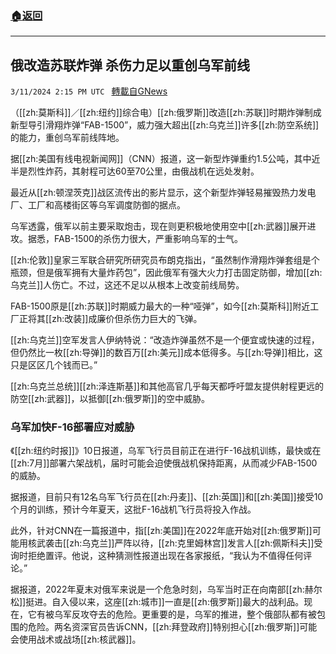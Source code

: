###  [:house:返回](README.md)
---


## 俄改造苏联炸弹 杀伤力足以重创乌军前线
`3/11/2024 2:15 PM UTC ` [轉載自GNews](https://gnews.org/articles/2384681)

（[[zh:莫斯科]]／[[zh:纽约]]综合电）[[zh:俄罗斯]]改造[[zh:苏联]]时期炸弹制成新型导引滑翔炸弹“FAB-1500”，威力强大超出[[zh:乌克兰]]许多[[zh:防空系统]]的能力，重创乌军前线阵地。

据[[zh:美国有线电视新闻网]]（CNN）报道，这一新型炸弹重约1.5公吨，其中近半是烈性炸药，其射程可达60至70公里，由俄战机在远处发射。

最近从[[zh:顿涅茨克]]战区流传出的影片显示，这个新型炸弹轻易摧毁热力发电厂、工厂和高楼街区等乌军调度防御的据点。

乌军透露，俄军以前主要采取炮击，现在则更积极地使用空中[[zh:武器]]展开进攻。据悉，FAB-1500的杀伤力很大，严重影响乌军的士气。

[[zh:伦敦]]皇家三军联合研究所研究员布朗克指出，“虽然制作滑翔炸弹套组是个瓶颈，但是俄军拥有大量炸药包”，因此俄军有强大火力打击固定防御，增加[[zh:乌克兰]]人伤亡。不过，这还不足以从根本上改变前线局势。

FAB-1500原是[[zh:苏联]]时期威力最大的一种“哑弹”，如今[[zh:莫斯科]]附近工厂正将其[[zh:改装]]成廉价但杀伤力巨大的飞弹。

[[zh:乌克兰]]空军发言人伊纳特说：“改造炸弹虽然不是一个便宜或快速的过程，但仍然比一枚[[zh:导弹]]的数百万[[zh:美元]]成本低得多。与[[zh:导弹]]相比，这只是区区几个钱而已。”

[[zh:乌克兰总统]][[zh:泽连斯基]]和其他高官几乎每天都呼吁盟友提供射程更远的防空[[zh:武器]]，以抵御[[zh:俄罗斯]]的空中威胁。

### 乌军加快F-16部署应对威胁

《[[zh:纽约时报]]》10日报道，乌军飞行员目前正在进行F-16战机训练，最快或在[[zh:7月]]部署六架战机，届时可能会迫使俄战机保持距离，从而减少FAB-1500的威胁。

据报道，目前只有12名乌军飞行员在[[zh:丹麦]]、[[zh:英国]]和[[zh:美国]]接受10个月的训练，预计今年夏天，这批F-16战机飞行员将投入作战。

此外，针对CNN在一篇报道中，指[[zh:美国]]在2022年底开始对[[zh:俄罗斯]]可能用核武袭击[[zh:乌克兰]]严阵以待，[[zh:克里姆林宫]]发言人[[zh:佩斯科夫]]受询时拒绝置评。他说，这种猜测性报道出现在各家报纸，“我认为不值得任何评论。”

据报道，2022年夏末对俄军来说是一个危急时刻，乌军当时正在向南部[[zh:赫尔松]]挺进。自入侵以来，这座[[zh:城市]]一直是[[zh:俄罗斯]]最大的战利品。现在，它有被乌军反攻夺去的危险。更重要的是，乌军的推进，整个俄部队都有被包围的危险。两名资深官员告诉CNN，[[zh:拜登政府]]特别担心[[zh:俄罗斯]]可能会使用战术或战场[[zh:核武器]]。

